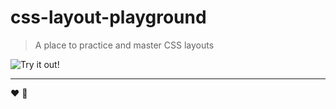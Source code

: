 # css-layout-playground

> A place to practice and master CSS layouts

![Try it out!](https://radiovisual.github.io/css-layout-playground/)

---

:heart: :unicorn:
